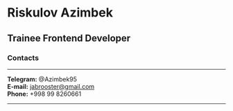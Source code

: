 # Riskulov Azimbek
## Trainee Frontend Developer

### Contacts
---

__Telegram:__ @Azimbek95 <br>
__E-mail:__ jabrooster@gmail.com <br>
__Phone:__ +998 99 8260661 <br>

---
